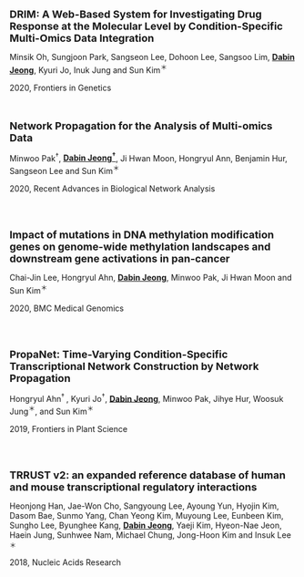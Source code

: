 <br><br>

<a href="https://www.frontiersin.org/articles/10.3389/fgene.2020.564792/full" style="text-decoration:none" hover="text_decoration:underline"><font size="+1"><b>DRIM: A Web-Based System for Investigating Drug Response at the Molecular Level by Condition-Specific Multi-Omics Data Integration</b></font></a>

Minsik Oh, Sungjoon Park, Sangseon Lee, Dohoon Lee, Sangsoo Lim, <u><b>Dabin Jeong</b></u>, Kyuri Jo, Inuk Jung and Sun Kim<sup>&#65290;</sup>

2020, Frontiers in Genetics

<br><br>
<a href="https://link.springer.com/chapter/10.1007%2F978-3-030-57173-3_9" style="text-decoration:none" hover="text_decoration:underline"><font size="+1"><b>Network Propagation for the Analysis of Multi-omics Data</b></font></a>

Minwoo Pak<sup>&#8224;</sup>, <u><b>Dabin Jeong<sup>&#8224;</sup></b></u>, Ji Hwan Moon, Hongryul Ann, Benjamin Hur, Sangseon Lee and Sun Kim<sup>&#65290;</sup>

2020, Recent Advances in Biological Network Analysis

<br><br>

<a href="https://bmcmedgenomics.biomedcentral.com/articles/10.1186/s12920-020-0659-4" style="text-decoration:none" hover="text_decoration:underline"><font size="+1"><b>Impact of mutations in DNA methylation modification genes on genome-wide methylation landscapes and downstream gene activations in pan-cancer</b></font></a>

Chai-Jin Lee, Hongryul Ahn, <u><b>Dabin Jeong</b></u>, Minwoo Pak, Ji Hwan Moon and Sun Kim<sup>&#65290;</sup>

2020, BMC Medical Genomics

<br><br>

<a href="https://www.frontiersin.org/articles/10.3389/fpls.2019.00698/full" style="text-decoration:none" hover="text_decoration:underline"><font size="+1"><b>PropaNet: Time-Varying Condition-Specific Transcriptional Network Construction by Network Propagation</b></font></a>

Hongryul Ahn<sup><span>&#8224;</span> </sup> , Kyuri Jo<sup><span>&#8224;</span></sup>, <u><b>Dabin Jeong</b></u>, Minwoo Pak, Jihye Hur, Woosuk Jung<sup>&#65290;</sup>, and Sun Kim<sup>&#65290;</sup>

2019, Frontiers in Plant Science

<br><br>

<a href="https://academic.oup.com/nar/article/46/D1/D380/4566018" style="text-decoration:none" hover="text_decoration:underline"><font size="+1"><b>TRRUST v2: an expanded reference database of human and mouse transcriptional regulatory interactions</b></font></a>

Heonjong Han, Jae-Won Cho, Sangyoung Lee, Ayoung Yun, Hyojin Kim, Dasom Bae, Sunmo Yang, Chan Yeong Kim, Muyoung Lee, Eunbeen Kim, Sungho Lee, Byunghee Kang, <b><u>Dabin Jeong</b></u>, Yaeji Kim, Hyeon-Nae Jeon, Haein Jung, Sunhwee Nam, Michael Chung, Jong-Hoon Kim and Insuk Lee <sup>&#65290;</sup>

2018, Nucleic Acids Research





